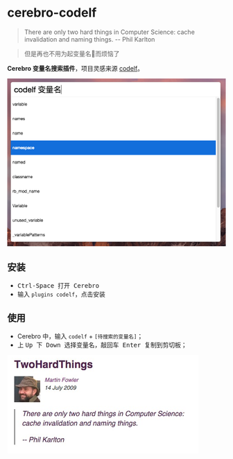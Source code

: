 # cerebro-codelf

> There are only two hard things in Computer Science: cache invalidation and naming things. -- Phil Karlton

> 但是再也不用为起变量名而烦恼了

**Cerebro 变量名搜索插件**，项目灵感来源 [codelf](https://unbug.github.io/codelf/)。

![](./res/screenshot.png)

## 安装

- <kbd>Ctrl-Space<kbd> 打开 Cerebro
- 输入 `plugins codelf`，点击安装

## 使用

- Cerebro 中，输入 `codelf` + `[待搜索的变量名]`；
- 上 <kbd>Up<kbd> 下 <kbd>Down<kbd> 选择变量名，敲回车 <kbd>Enter<kbd> 复制到剪切板；

![](./res/quote.png)